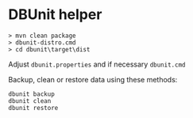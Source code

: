 # DBUnit helper

    > mvn clean package
    > dbunit-distro.cmd
    > cd dbunit\target\dist

Adjust `dbunit.properties` and if necessary `dbunit.cmd`

Backup, clean or restore data using these methods:

    dbunit backup
    dbunit clean
    dbunit restore
